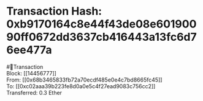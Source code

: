 
Transaction Hash: 0xb9170164c8e44f43de08e60190090ff0672dd3637cb416443a13fc6d76ee477a
====================================================================================
  
#💸Transaction  
Block: [[14456777]]  
From: [[0x68b3465833fb72a70ecdf485e0e4c7bd8665fc45]]  
To: [[0xc02aaa39b223fe8d0a0e5c4f27ead9083c756cc2]]  
Transferred: 0.3 Ether